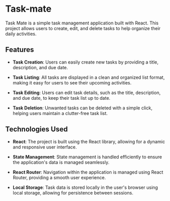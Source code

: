 # Task-mate


Task Mate is a simple task management application built with React. This project allows users to create, edit, and delete tasks to help organize their daily activities.

## Features

- **Task Creation**: Users can easily create new tasks by providing a title, description, and due date.

- **Task Listing**: All tasks are displayed in a clean and organized list format, making it easy for users to see their upcoming activities.

- **Task Editing**: Users can edit task details, such as the title, description, and due date, to keep their task list up to date.

- **Task Deletion**: Unwanted tasks can be deleted with a simple click, helping users maintain a clutter-free task list.

## Technologies Used

- **React**: The project is built using the React library, allowing for a dynamic and responsive user interface.

- **State Management**: State management is handled efficiently to ensure the application's data is managed seamlessly.

- **React Router**: Navigation within the application is managed using React Router, providing a smooth user experience.

- **Local Storage**: Task data is stored locally in the user's browser using local storage, allowing for persistence between sessions.
